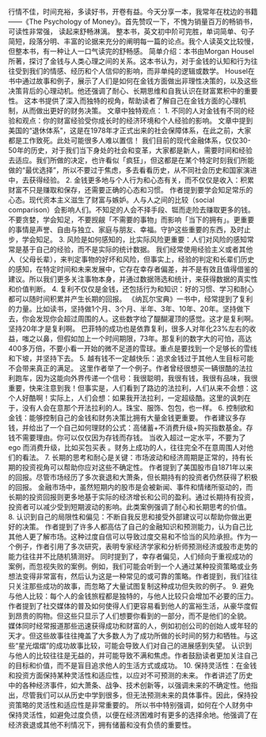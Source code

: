 行情不佳，时间充裕，多读好书，开卷有益。今天分享一本，我常年在枕边的书籍——《The Psychology of Money》。首先赞叹一下，不愧为销量百万的畅销书， 可读性非常强， 读起来舒畅淋漓。 整本书，英文初中阶可完胜，单词简单、句子简短，段落分明、丰富的论据来充分的阐明每一篇的论点。我个人读英文比较慢，但整本书，有一种让人一口气读完的舒畅感。 简单介绍：本书由Morgan Housel所著，探讨了金钱与人类心理之间的关系。这本书认为，对于金钱的认知和行为往往受到我们的情感、经历和个人信仰的影响，而非单纯的逻辑或数学。 Housel在书中通过故事和例子，展示了人们是如何在金钱方面做出非理性决策的，以及这些决策背后的心理动机。他还强调了耐心、长期思维和自我认识在财富累积中的重要性。 这本书提供了深入而独特的视角，帮助读者了解自己在金钱方面的心理机制，从而做出更好的财务决策。 文章中独特观点： 1. 不同的人对金钱有不同的经验和观点：你的财富经验受你成长时的经济环境和个人经验的影响。 文章中提到美国的“退休体系”，这是在1978年才正式出来的社会保障体系，在此之前，大家都是工作致死。此处可能很多人难以置信！ 我们目前的现代金融体系，仅仅30-50年的历史，对于我们当下身处的社会和变革，大家都是新人，需要时间和经验去适应。我们所做的决定，也许看似「疯狂」，但这都是在某个特定时刻我们所能做的“最优选择”，所以不要过于焦虑，多去看看历史，从不同社会历史和国家演进中，去获得经验。 2. 金钱更多地与个人行为和心态有关，而不仅仅是收入：积累财富不只是赚取和保存，还需要正确的心态和习惯。 作者提到要学会知足常乐的心态。现代资本主义滋生了财富与嫉妒。人与人之间的比较（social comparison）会影响人们。不知足的人会不择手段、铤而走险去赚取更多的钱。 不要贪婪，学会知足，不要觊觎「不需要的事物」而影响「当下的拥有」。更重要的事情是声誉、自由与独立、家庭与朋友、幸福。守护这些重要的东西，及时止步，学会知足。 3. 风险是如何感知的，比实际风险更重要：人们对风险的感知常常是基于自己的经验，而不是实际的统计数据。 我们经常使用经验主义或者其他人（父母长辈），来判定事物的好坏和风险，但事实上，经验的判定和长辈们历史的感知，在特定时间和未来发展中，它存在幸存者偏差，并不是有效且值得借鉴的建议。所以我们更多关注事物本身，并通过数据筛选和统计，来获得数据的真实性和价值判断。 4. 复利不仅仅是金钱，还包括行为和知识：好的习惯、学习和耐心都可以随时间积累并产生长期的回报。 《纳瓦尔宝典》一书中，经常提到了复利的力量。比如读书，坚持做1个月、3个月、半年、3年、10年、20年。坚持做下去，你会发现你会超过周围的人。这些数字给了醍醐灌顶的感觉。这才是复利啊。坚持20年才是复利啊。 巴菲特的成功也是依靠复利，很多人对年化23%左右的收益，嗤之以鼻，但假如加上一个时间期限，73年。那复利的数字大的可怕，高达400多万倍，不要小看一开始的微不足道的雪球。重点是要找到一个足够长的雪线和下坡，并坚持下去。 5. 越有钱不一定越快乐：追求金钱过于其他人生目标可能不会带来真正的满足。 这里作者举了一个例子。作者曾经很想买一辆很酷的法拉利跑车，因为这能向外界传递一个信号：我很聪明，我很有钱，我很有品味，我很重要，快来注意到我！但事实是，人们看到了路边的法拉利，人们从来不会想：这个人好酷啊！实际上，人们会想：如果我开法拉利，一定超级酷。这里的讽刺在于，没有人会在意那个开法拉利的人。珠宝、服饰、包包，也一样。 6. 控制欲和金钱：能够控制自己的金钱和财务决策比拥有大量金钱更重要。 作者建议多存钱，并给出了一个自己如何理财的公式：高储蓄+不消费升级+购买指数基金。存钱不需要理由。你可以仅仅因为存钱而存钱。 当收入超过一定水平，不要为了ego 而消费升级，比如买包买表 。财务上成功的人，往往完全不在意周围人对他们的看法。 7. 长期的思考和耐心是关键：市场波动和经济周期是正常的，持有长期的投资视角可以帮助你应对这些不确定性。 作者提到了美国股市自1871年以来的回报。尽管市场经历了多次衰退和大萧条，但长期持有的投资者仍然获得了积极的回报。 金融市场中，虽然短期内的股市是会被新闻、事件和情绪所驱动的，而长期的投资回报则更多地基于实际的经济增长和公司的盈利。通过长期持有投资，投资者可以减少受到短期波动的影响。此类案例强调了耐心和长期思考的价值。 8. 认识到自己的局限性和偏见：不断自我反思和接受外部建议可以帮助你做出更好的决策。 作者提到了许多人都高估了自己的金融知识和预测能力，认为自己比其他人更了解市场。这种过度自信可以导致过度交易和不恰当的风险承担。作为一个例子，作者引用了多次研究，表明专家经济学家和分析师预测经济或股市走势的能力往往并不比随机猜测好。 同时提到了，幸存者偏见，人们倾向于重视成功的案例，而忽视失败的案例。例如，我们可能会听到一个人通过某种投资策略或业务想法变得非常富有，然后认为这是一种常见的或可靠的策略。作者提到，我们往往只关注那些成功的故事，而忽略了大量试图复制这种成功但失败的例子。 9. 避免与他人比较：每个人的金钱旅程都是独特的，与他人比较只会增加不必要的压力。 作者提到了社交媒体的普及如何使得人们更容易看到他人的富裕生活，从豪华度假到昂贵的购物。但这些只显示了人们想要你看到的一部分，而不是他们的全貌。 媒体同时经常报道那些迅速获得成功和财富的人，例如初创公司的创始人或年轻的天才。但这些故事往往掩盖了大多数人为了成功所做的长时间的努力和牺牲。与这些“星光熠熠”的成功故事比较，可能会导致人们对自己的进展感到失望。 认识到与他人的比较往往是无益的，并可能导致不满和焦虑。作者鼓励读者更加关注自己的目标和价值，而不是盲目追求他人的生活方式或成功。 10. 保持灵活性：在金钱和投资方面保持某种灵活性和适应性，以应对不可预测的未来。 作者讲述了历史中的各种经济事件，如大萧条、战争、技术创新等，以强调未来的不确定性。他指出，尽管我们可以从历史中学到很多，但无法预测未来的具体事件。因此，保持投资策略的灵活性和适应性是非常重要的。 所以书中特别强调，如何在个人财务中保持灵活性，如避免过度负债，以便在经济困难时有更多的选择余地。他强调了在经济衰退或其他不利情况下，拥有储蓄和没有负债的重要性。